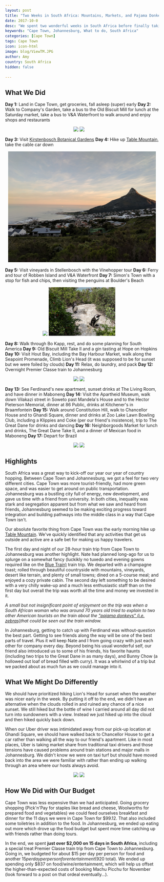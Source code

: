 ```yaml
---
layout: post
title: "Two Weeks in South Africa: Mountains, Markets, and Pajama Donkeys"
date: 2017-10-0
desc: "We spent two wonderful weeks in South Africa before finally taking our first RTW flight segment on to Brazil. It was packed with hiking, trains, wine, and markets; then ended with some quality time with friends."
keywords: "Cape Town, Johannesburg, What to do, South Africa"
categories: [Cape Town]
tags: Cape Town
icon: icon-html
image: blog/ViewTM.JPG
author: Amy
country: South Africa
hidden: false

---
```


## <i class="fa fa-check-square" aria-hidden="true" style="color:#2495C4;"></i>What We Did 

**Day 1:** Land in Cape Town, get groceries, fall asleep (super) early
**Day 2:** Walk to Company's Garden, take a bus to the Old Biscuit Mill for lunch at the Saturday market, take a bus to V&A Waterfront to walk around and enjoy shops and restaurants

<div style="text-align: center; max-width: calc(100% - 20px);"><a href="/static/assets/img/blog/waterfront.jpeg" target="_blank"><img src="/static/assets/img/blog/waterfront.jpeg" width="45%"></a> <a href="/static/assets/img/blog/oldbiscuitmill.jpeg" target="_blank"><img src="/static/assets/img/blog/oldbiscuitmill.jpeg" width="45%"></a></div>

**Day 3:** Visit <a href="http://site.awellchartedpath.com/blog/2017/09/Kirstenbosch/" target="_blank">Kirstenbosch Botanical Gardens</a> 
**Day 4:** Hike up <a href="http://site.awellchartedpath.com/blog/2017/09/table-mountain/" target="_blank">Table Mountain</a>, take the cable car down

<div style="text-align: center;"><a href="/static/assets/img/blog/KboschPath.jpeg" target="_blank"><img src="/static/assets/img/blog/tableStartingOut.jpeg" style="max-width: calc(100% - 20px);"></a></div>

**Day 5:** Visit vineyards in Stellenbosch with the Vinehopper tour
**Day 6:** Ferry and tour of Robben Island and V&A Waterfront 
**Day 7:** Simon's Town with a stop for fish and chips, then visiting the penguins at Boulder's Beach

<div style="text-align: center; max-width: calc(100% - 20px);"><a href="/static/assets/img/blog/vineyardglass.jpeg" target="_blank"><img src="/static/assets/img/blog/vineyardglass.jpeg" width="45%"></a> <a href="/static/assets/img/blog/penguin.JPG" target="_blank"><img src="/static/assets/img/blog/penguin.JPG" width="45%"></a></div>

**Day 8:** Walk through Bo Kapp, rest, and do some planning for South America
**Day 9:** Old Biscuit Mill Take II and a gin tasting at Hope on Hopkins
**Day 10:** Visit Hout Bay, including the Bay Harbour Market, walk along the Seapoint Promenade, Climb Lion's Head (it was supposed to be for sunset but we were foiled by clouds)
**Day 11:** Relax, do laundry, and pack
**Day 12:** Overnight Premier Classe train to Johannesburg 

<div style="text-align: center; max-width: calc(100% - 20px);"><a href="/static/assets/img/blog/bokapp.jpeg" target="_blank"><img src="/static/assets/img/blog/bokapp.jpeg" width="45%"></a> <a href="/static/assets/img/blog/LionsHead.jpeg" target="_blank"><img src="/static/assets/img/blog/LionsHead.jpeg" width="45%"></a></div>

**Day 13:** See Ferdinand's new apartment, sunset drinks at The Living Room, and have dinner in Maboneng
**Day 14:** Visit the Apartheid Museum, walk down Vilakazi street in Soweto past Mandela's House and to the Hector Pieterson Memorial, dinner at 86 Public, drinks at Kitchener's in Braamfontein
**Day 15:** Walk around Constitution Hill, walk to Chancellor House and to Ghandi Square, dinner and drinks at Zoo Lake Lawn Bowling Club, including a Klippies and Coke (per our friend's insistence), trip to The Great Dane for drinks and dancing
**Day 16:** Neighborgoods Market for lunch and drinks, The Great Dane Take II, and a dinner of Mexican food in Maboneng
**Day 17:** Depart for Brazil

<div style="text-align: center; max-width: calc(100% - 20px);"><a href="/static/assets/img/blog/JoburgMarket.jpeg" target="_blank"><img src="/static/assets/img/blog/JoburgMarket.jpeg" width="45%"></a> <a href="/static/assets/img/blog/JoburgLookOut.jpeg" target="_blank"><img src="/static/assets/img/blog/JoburgLookOut.jpeg" width="45%"></a></div>

## <i class="fa fa-check-square" aria-hidden="true" style="color:#2495C4;"></i>Highlights

South Africa was a great way to kick-off our year our year of country hopping. Between Cape Town and Johannesburg, we got a feel for two very different cities. Cape Town was more tourist-friendly, had more green space, and was easier to get around on public transportation. Johannesburg was a bustling city full of energy, new development, and gave us time with a friend from university. In both cities, inequality was stark and segregation apparent but from what we saw and heard from friends, Johannesburg seemed to be making exciting progress toward integration and building pathways into the middle class in a way that Cape Town isn't. 

Our absolute favorite thing from Cape Town was the early morning hike up <a href="http://site.awellchartedpath.com/blog/2017/09/table-mountain/" target="_blank">Table Mountain</a>. We've quickly identified that any activities that get us outside and active are a safe bet for making us happy travelers. 

The first day and night of our 28-hour train trip from Cape Town to Johannesburg was another highlight. Nate had planned long-ago for us to splurge on a somewhat fancy (luckikly no tuxedo and evening gowns required like on the <a href="https://www.seat61.com/SouthAfrica.htm#blue-train" target="_blank">Blue Train)</a> train trip. We departed with a champagne toast; rolled through beautiful countryside with mountains, vineyards, desert like terrain, and plenty of small towns; dined on a 5-course meal; and enjoyed a cozy private cabin. The second day left something to be desired with a very chilly wake-up and a much less enthusiastic staff than on the first day but overall the trip was worth all the time and money we invested in it. 

_A small but not insignificant point of enjoyment on the trip was when a South African woman who was around 70 years old tried to explain to two other American tourists on the train about the_ <a href="https://twitter.com/africageo/status/661788844669468672" target="_blank">_"pajama donkeys" (i.e. zebras)_</a>_that could be seen out the train window._

In Johannesburg, getting to catch up with Ferdinand was without-question the best part. Getting to see friends along the way will be one of the best parts of travel. Plus it will keep Nate and I from going crazy with just each other for company every day. Beyond being his usual wonderful self, our friend also introduced us to some of his friends, his favorite haunts (including two trips to the Great Dane in as many days), and Bunny Chow (a hollowed out loaf of bread filled with curry). It was a whirlwind of a trip but we packed about as much fun as we could manage into it. 


## <i class="fa fa-check-square" aria-hidden="true" style="color:#2495C4;"></i>What We Might Do Differently

We should have prioritized hiking Lion's Head for sunset when the weather was nicer early in the week. By putting it off to the end, we didn't have an alternative when the clouds rolled in and ruined any chance of a nice sunset. We still hiked but the bottle of wine I carried around all day did not turn into sundowners with a view. Instead we just hiked up into the cloud and then hiked quickly back down.

When our Uber driver was intimidated away from our pick-up location at Ghandi Square, we should have walked back to Chancellor House to get a car rather than walking all the way to our friend's apartment. Like in most places, Uber is taking market share from traditional taxi drivers and those tensions have caused problems around train stations and major malls in Johannesburg. We didn't know we were on taxi turf but should have moved back into the area we were familiar with rather than ending up walking through an area where our hosts always avoid. 

<div style="text-align: center; max-width: calc(100% - 20px);"><a href="/static/assets/img/blog/RobbenIsland.jpeg" target="_blank"><img src="/static/assets/img/blog/RobbenIsland.jpeg" width="45%"></a> <a href="/static/assets/img/blog/SleeperCar.jpeg" target="_blank"><img src="/static/assets/img/blog/SleeperCar.jpeg" width="45%"></a></div>

## <i class="fa fa-check-square" aria-hidden="true" style="color:#2495C4;"></i>How We Did with Our Budget

Cape Town was less expensive than we had anticipated. Going grocery shopping (Pick'n'Pay for staples like bread and cheese, Woolworths for prepared food and vegetables) we could feed ourselves breakfast and dinner for the 11 days we were in Cape Town for $99.12. That also included some toiletries in addition to the food. In Johannesburg, we ended up eating out more which drove up the food budget but spent more time catching up with friends rather than doing tours.

In the end, we spent **just over $2,000 on 15 days in South Africa**, including a special treat Premier Classe train trip from Cape Town to Johannesburg. Going in, we budgeted for about $15 per day per person for food and another $15 per day per person for entertainment ($920 total). We ended up spending only $837 on food/wine/entertainment, which will help us offset the higher-than-expected costs of booking Machu Picchu for November (look forward to a post on that ordeal eventually...).

